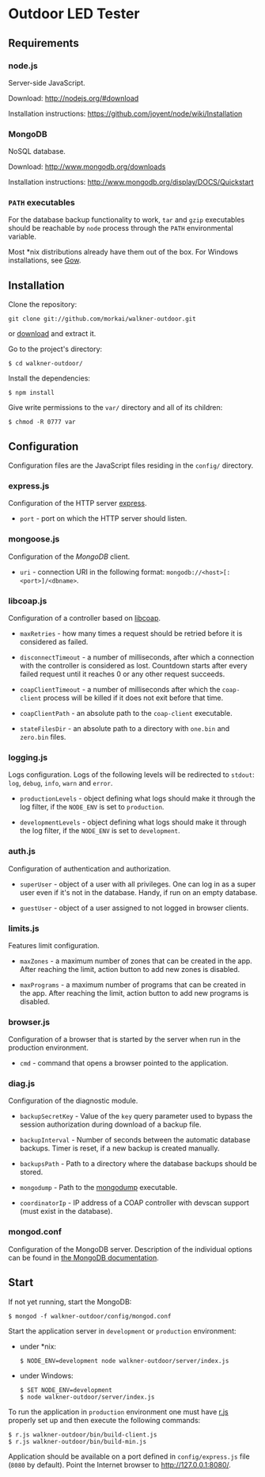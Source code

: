 # Outdoor LED Tester

## Requirements

### node.js

Server-side JavaScript.

Download: http://nodejs.org/#download

Installation instructions: https://github.com/joyent/node/wiki/Installation

### MongoDB

NoSQL database.

Download: http://www.mongodb.org/downloads

Installation instructions: http://www.mongodb.org/display/DOCS/Quickstart

### `PATH` executables

For the database backup functionality to work, `tar` and `gzip` executables
should be reachable by `node` process through the `PATH` environmental variable.

Most *nix distributions already have them out of the box.
For Windows installations, see [Gow](https://github.com/bmatzelle/gow/wiki).

## Installation

Clone the repository:

    git clone git://github.com/morkai/walkner-outdoor.git

or [download](https://github.com/morkai/walkner-outdoor/zipball/master)
and extract it.

Go to the project's directory:

    $ cd walkner-outdoor/

Install the dependencies:

    $ npm install

Give write permissions to the `var/` directory and all of its children:

    $ chmod -R 0777 var

## Configuration

Configuration files are the JavaScript files residing in the `config/`
directory.

### express.js

Configuration of the HTTP server [express](http://expressjs.com/).

  * `port` - port on which the HTTP server should listen.

### mongoose.js

Configuration of the _MongoDB_ client.

  * `uri` - connection URI in the following format:
    `mongodb://<host>[:<port>]/<dbname>`.

### libcoap.js

Configuration of a controller based on [libcoap](http://sourceforge.net/projects/libcoap/).

  * `maxRetries` - how many times a request should be retried before it is
    considered as failed.

  * `disconnectTimeout` - a number of milliseconds, after which a connection
    with the controller is considered as lost. Countdown starts after every
    failed request until it reaches 0 or any other request succeeds.

  * `coapClientTimeout` - a number of milliseconds after which the `coap-client`
     process will be killed if it does not exit before that time.

  * `coapClientPath` - an absolute path to the `coap-client` executable.

  * `stateFilesDir` - an absolute path to a directory with `one.bin`
    and `zero.bin` files.

### logging.js

Logs configuration. Logs of the following levels will be redirected to `stdout`:
`log`, `debug`, `info`, `warn` and `error`.

  * `productionLevels` - object defining what logs should make it through
    the log filter, if the `NODE_ENV` is set to `production`.

  * `developmentLevels` - object defining what logs should make it through
    the log filter, if the `NODE_ENV` is set to `development`.

### auth.js

Configuration of authentication and authorization.

  * `superUser` - object of a user with all privileges.
    One can log in as a super user even if it's not in the database.
    Handy, if run on an empty database.

  * `guestUser` - object of a user assigned to not logged in browser clients.

### limits.js

Features limit configuration.

  * `maxZones` - a maximum number of zones that can be created in the app.
    After reaching the limit, action button to add new zones is disabled.

  * `maxPrograms` - a maximum number of programs that can be created in the app.
    After reaching the limit, action button to add new programs is disabled.

### browser.js

Configuration of a browser that is started by the server when run in
the production environment.

  * `cmd` - command that opens a browser pointed to the application.

### diag.js

Configuration of the diagnostic module.

  * `backupSecretKey` - Value of the `key` query parameter used to bypass
    the session authorization during download of a backup file.

  * `backupInterval` - Number of seconds between the automatic database
    backups. Timer is reset, if a new backup is created manually.

  * `backupsPath` - Path to a directory where the database backups should
    be stored.

  * `mongodump` - Path to the [mongodump](http://docs.mongodb.org/manual/reference/mongodump/) executable.

  * `coordinatorIp` - IP address of a COAP controller with devscan support
    (must exist in the database).

### mongod.conf

Configuration of the MongoDB server. Description of the individual options can
be found in
[the MongoDB documentation](http://www.mongodb.org/display/DOCS/File+Based+Configuration).

## Start

If not yet running, start the MongoDB:

    $ mongod -f walkner-outdoor/config/mongod.conf

Start the application server in `development` or `production` environment:

  * under *nix:

        $ NODE_ENV=development node walkner-outdoor/server/index.js

  * under Windows:

        $ SET NODE_ENV=development
        $ node walkner-outdoor/server/index.js

To run the application in `production` environment one must have
[r.js](https://github.com/jrburke/r.js) properly set up and then execute the
following commands:

    $ r.js walkner-outdoor/bin/build-client.js
    $ r.js walkner-outdoor/bin/build-min.js

Application should be available on a port defined in `config/express.js` file
(`8080` by default). Point the Internet browser to http://127.0.0.1:8080/.
